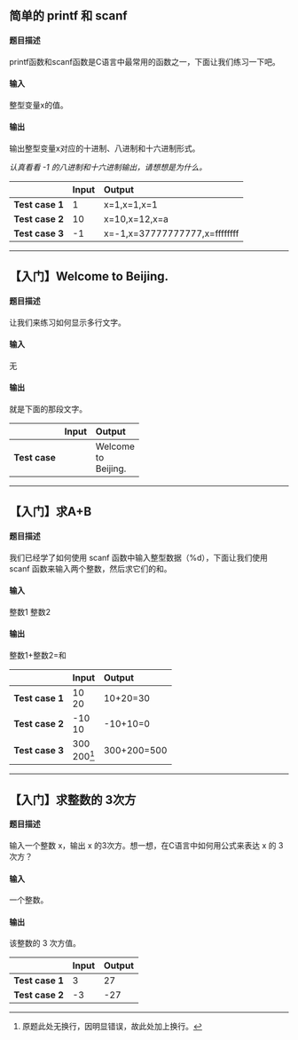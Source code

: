 
## 简单的 printf 和 scanf
#### 题目描述
printf函数和scanf函数是C语言中最常用的函数之一，下面让我们练习一下吧。

#### 输入
整型变量x的值。

#### 输出
输出整型变量x对应的十进制、八进制和十六进制形式。

*认真看看 -1 的八进制和十六进制输出，请想想是为什么。*

| |Input|Output|
|---|:---|:---|
|**Test case 1**|1|x=1,x=1,x=1|
|**Test case 2**|10|x=10,x=12,x=a|
|**Test case 3**|-1|x=-1,x=37777777777,x=ffffffff|

---

## 【入门】Welcome to Beijing.
#### 题目描述
让我们来练习如何显示多行文字。

#### 输入
无

#### 输出
就是下面的那段文字。

| |Input|Output|
|---|:---|:---|
|**Test case**||Welcome<br>to<br>Beijing.|

---

## 【入门】求A+B
#### 题目描述
我们已经学了如何使用 scanf 函数中输入整型数据（%d），下面让我们使用 scanf 函数来输入两个整数，然后求它们的和。

#### 输入
整数1  整数2

#### 输出
整数1+整数2=和

| |Input|Output|
|---|:---|:---|
|**Test case 1**|10<br>20|10+20=30|
|**Test case 2**|-10<br>10|-10+10=0|
|**Test case 3**|300<br>200[^1]|300+200=500|

[^1]:原题此处无换行，因明显错误，故此处加上换行。

---
## 【入门】求整数的 3次方
#### 题目描述
输入一个整数 x，输出 x 的3次方。想一想，在C语言中如何用公式来表达 x 的 3次方？

#### 输入
一个整数。

#### 输出
该整数的 3 次方值。

| |Input|Output|
|---|:---|:---|
|**Test case 1**|3|27|
|**Test case 2**|-3|-27|